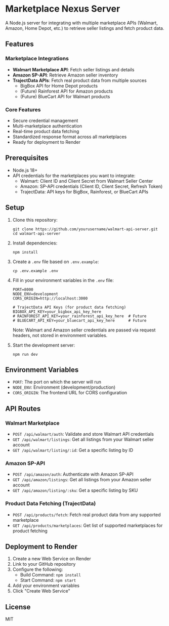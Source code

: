 # Marketplace Nexus Server

A Node.js server for integrating with multiple marketplace APIs (Walmart, Amazon, Home Depot, etc.) to retrieve seller listings and fetch product data.

## Features

### Marketplace Integrations
- **Walmart Marketplace API**: Fetch seller listings and details
- **Amazon SP-API**: Retrieve Amazon seller inventory
- **TrajectData APIs**: Fetch real product data from multiple sources
  - BigBox API for Home Depot products
  - (Future) Rainforest API for Amazon products
  - (Future) BlueCart API for Walmart products

### Core Features
- Secure credential management
- Multi-marketplace authentication
- Real-time product data fetching
- Standardized response format across all marketplaces
- Ready for deployment to Render

## Prerequisites

- Node.js 18+
- API credentials for the marketplaces you want to integrate:
  - Walmart: Client ID and Client Secret from Walmart Seller Center
  - Amazon: SP-API credentials (Client ID, Client Secret, Refresh Token)
  - TrajectData: API keys for BigBox, Rainforest, or BlueCart APIs

## Setup

1. Clone this repository:
   ```
   git clone https://github.com/yourusername/walmart-api-server.git
   cd walmart-api-server
   ```

2. Install dependencies:
   ```
   npm install
   ```

3. Create a `.env` file based on `.env.example`:
   ```
   cp .env.example .env
   ```

4. Fill in your environment variables in the `.env` file:
   ```
   PORT=8000
   NODE_ENV=development
   CORS_ORIGIN=http://localhost:3000
   
   # TrajectData API Keys (for product data fetching)
   BIGBOX_API_KEY=your_bigbox_api_key_here
   # RAINFOREST_API_KEY=your_rainforest_api_key_here  # Future
   # BLUECART_API_KEY=your_bluecart_api_key_here      # Future
   ```
   
   Note: Walmart and Amazon seller credentials are passed via request headers, not stored in environment variables.

5. Start the development server:
   ```
   npm run dev
   ```

## Environment Variables

- `PORT`: The port on which the server will run
- `NODE_ENV`: Environment (development/production)
- `CORS_ORIGIN`: The frontend URL for CORS configuration

## API Routes

### Walmart Marketplace
- `POST /api/walmart/auth`: Validate and store Walmart API credentials
- `GET /api/walmart/listings`: Get all listings from your Walmart seller account
- `GET /api/walmart/listing/:id`: Get a specific listing by ID

### Amazon SP-API
- `POST /api/amazon/auth`: Authenticate with Amazon SP-API
- `GET /api/amazon/listings`: Get all listings from your Amazon seller account
- `GET /api/amazon/listing/:sku`: Get a specific listing by SKU

### Product Data Fetching (TrajectData)
- `POST /api/products/fetch`: Fetch real product data from any supported marketplace
- `GET /api/products/marketplaces`: Get list of supported marketplaces for product fetching

## Deployment to Render

1. Create a new Web Service on Render
2. Link to your GitHub repository
3. Configure the following:
   - Build Command: `npm install`
   - Start Command: `npm start`
4. Add your environment variables
5. Click "Create Web Service"

## License

MIT
